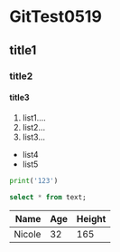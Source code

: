 # GitTest0519
## title1
### title2
#### title3

1. list1....
2. list2...
3. list3...

- list4
- list5

``` python
print('123')
``` 

``` sql
select * from text;
```
Name|Age|Height
---:|---|---
Nicole|32|165
